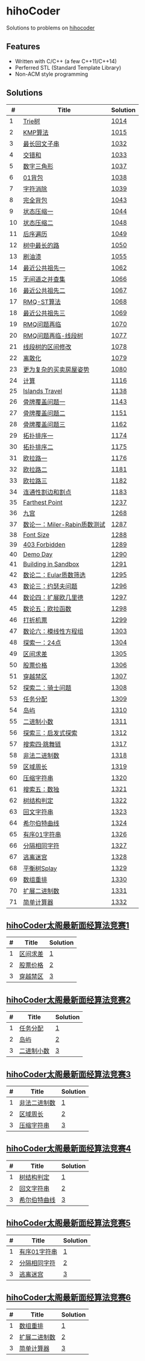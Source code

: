 # hihoCoder

Solutions to problems on [hihocoder](http://hihocoder.com/hiho)

## Features
* Written with C/C++ (a few C++11/C++14)
* Perferred STL (Standard Template Library)
* Non-ACM style programming

## Solutions
| # | Title | Solution |
|---|-------|----------|
|1|[Trie树](http://hihocoder.com/problemset/problem/1014)|[1014](solutions/1014)| 
|2|[KMP算法](http://hihocoder.com/problemset/problem/1015)|[1015](solutions/1015)| 
|3|[最长回文子串](http://hihocoder.com/problemset/problem/1032)|[1032](solutions/1032)| 
|4|[交错和](http://hihocoder.com/problemset/problem/1033)|[1033](solutions/1033)| 
|5|[数字三角形](http://hihocoder.com/problemset/problem/1037)|[1037](solutions/1037)| 
|6|[01背包](http://hihocoder.com/problemset/problem/1038)|[1038](solutions/1038)| 
|7|[字符消除](http://hihocoder.com/problemset/problem/1039)|[1039](solutions/1039)| 
|8|[完全背包](http://hihocoder.com/problemset/problem/1043)|[1043](solutions/1043)| 
|9|[状态压缩一](http://hihocoder.com/problemset/problem/1044)|[1044](solutions/1044)| 
|10|[状态压缩二](http://hihocoder.com/problemset/problem/1048)|[1048](solutions/1048)| 
|11|[后序遍历](http://hihocoder.com/problemset/problem/1049)|[1049](solutions/1049)| 
|12|[树中最长的路](http://hihocoder.com/problemset/problem/1050)|[1050](solutions/1050)| 
|13|[刷油漆](http://hihocoder.com/problemset/problem/1055)|[1055](solutions/1055)| 
|14|[最近公共祖先一](http://hihocoder.com/problemset/problem/1062)|[1062](solutions/1062)| 
|15|[无间道之并查集](http://hihocoder.com/problemset/problem/1066)|[1066](solutions/1066)| 
|16|[最近公共祖先二](http://hihocoder.com/problemset/problem/1067)|[1067](solutions/1067)| 
|17|[RMQ-ST算法](http://hihocoder.com/problemset/problem/1068)|[1068](solutions/1068)| 
|18|[最近公共祖先三](http://hihocoder.com/problemset/problem/1069)|[1069](solutions/1069)| 
|19|[RMQ问题再临](http://hihocoder.com/problemset/problem/1070)|[1070](solutions/1070)| 
|20|[RMQ问题再临-线段树](http://hihocoder.com/problemset/problem/1077)|[1077](solutions/1077)| 
|21|[线段树的区间修改](http://hihocoder.com/problemset/problem/1078)|[1078](solutions/1078)| 
|22|[离散化](http://hihocoder.com/problemset/problem/1079)|[1079](solutions/1079)| 
|23|[更为复杂的买卖房屋姿势](http://hihocoder.com/problemset/problem/1080)|[1080](solutions/1080)| 
|24|[计算](http://hihocoder.com/problemset/problem/1116)|[1116](solutions/1116)| 
|25|[Islands Travel](http://hihocoder.com/problemset/problem/1138)|[1138](solutions/1138)| 
|26|[骨牌覆盖问题一](http://hihocoder.com/problemset/problem/1143)|[1143](solutions/1143)| 
|27|[骨牌覆盖问题二](http://hihocoder.com/problemset/problem/1151)|[1151](solutions/1151)| 
|28|[骨牌覆盖问题三](http://hihocoder.com/problemset/problem/1162)|[1162](solutions/1162)| 
|29|[拓扑排序一](http://hihocoder.com/problemset/problem/1174)|[1174](solutions/1174)| 
|30|[拓扑排序二](http://hihocoder.com/problemset/problem/1175)|[1175](solutions/1175)| 
|31|[欧拉路一](http://hihocoder.com/problemset/problem/1176)|[1176](solutions/1176)| 
|32|[欧拉路二](http://hihocoder.com/problemset/problem/1181)|[1181](solutions/1181)| 
|33|[欧拉路三](http://hihocoder.com/problemset/problem/1182)|[1182](solutions/1182)| 
|34|[连通性割边和割点](http://hihocoder.com/problemset/problem/1183)|[1183](solutions/1183)| 
|35|[Farthest Point](http://hihocoder.com/problemset/problem/1237)|[1237](solutions/1237)| 
|36|[九宫](http://hihocoder.com/problemset/problem/1268)|[1268](solutions/1268)| 
|37|[数论一：Miler-Rabin质数测试](http://hihocoder.com/problemset/problem/1287)|[1287](solutions/1287)| 
|38|[Font Size](http://hihocoder.com/problemset/problem/1288) |[1288](solutions/1288)| 
|39|[403 Forbidden](http://hihocoder.com/problemset/problem/1289) |[1289](solutions/1289)| 
|40|[Demo Day](http://hihocoder.com/problemset/problem/1290) |[1290](solutions/1290)| 
|41|[Building in Sandbox](http://hihocoder.com/problemset/problem/1291) |[1291](solutions/1291)| 
|42|[数论二：Eular质数筛选](http://hihocoder.com/problemset/problem/1295) |[1295](solutions/1295)| 
|43|[数论三：约瑟夫问题](http://hihocoder.com/problemset/problem/1296) |[1296](solutions/1296)| 
|44|[数论四：扩展欧几里德](http://hihocoder.com/problemset/problem/1297) |[1297](solutions/1297)| 
|45|[数论五：欧拉函数](http://hihocoder.com/problemset/problem/1298) |[1298](solutions/1298)| 
|46|[打折机票](http://hihocoder.com/problemset/problem/1299) |[1299](solutions/1299)| 
|47|[数论六：模线性方程组](http://hihocoder.com/problemset/problem/1303) |[1303](solutions/1303)| 
|48|[探索一：24点](http://hihocoder.com/problemset/problem/1304) |[1304](solutions/1304)| 
|49|[区间求差](http://hihocoder.com/problemset/problem/1305) |[1305](solutions/1305)| 
|50|[股票价格](http://hihocoder.com/problemset/problem/1306) |[1306](solutions/1306)| 
|51|[穿越禁区](http://hihocoder.com/problemset/problem/1307) |[1307](solutions/1307)| 
|52|[探索二：骑士问题](http://hihocoder.com/problemset/problem/1308) |[1308](solutions/1308)| 
|53|[任务分配](http://hihocoder.com/problemset/problem/1309) |[1309](solutions/1309)| 
|54|[岛屿](http://hihocoder.com/problemset/problem/1310) |[1310](solutions/1310)| 
|55|[二进制小数](http://hihocoder.com/problemset/problem/1311) |[1311](solutions/1311)| 
|56|[探索三：启发式探索](http://hihocoder.com/problemset/problem/1312) |[1312](solutions/1312)| 
|57|[搜索四·跳舞链](http://hihocoder.com/problemset/problem/1317) |[1317](solutions/1317)| 
|58|[非法二进制数](http://hihocoder.com/problemset/problem/1318) |[1318](solutions/1318)| 
|59|[区域周长](http://hihocoder.com/problemset/problem/1319) |[1319](solutions/1319)| 
|60|[压缩字符串](http://hihocoder.com/problemset/problem/1320) |[1320](solutions/1320)| 
|61|[搜索五：数独](http://hihocoder.com/problemset/problem/1321) |[1321](solutions/1321)| 
|62|[树结构判定](http://hihocoder.com/problemset/problem/1322) |[1322](solutions/1322)| 
|63|[回文字符串](http://hihocoder.com/problemset/problem/1323) |[1323](solutions/1323)| 
|64|[希尔伯特曲线](http://hihocoder.com/problemset/problem/1324) |[1324](solutions/1324)| 
|65|[有序01字符串](http://hihocoder.com/problemset/problem/1326) |[1326](solutions/1326)| 
|66|[分隔相同字符](http://hihocoder.com/problemset/problem/1327) |[1327](solutions/1327)| 
|67|[逃离迷宫](http://hihocoder.com/problemset/problem/1328) |[1328](solutions/1328)| 
|68|[平衡树Splay](http://hihocoder.com/problemset/problem/1329) |[1329](solutions/1329)| 
|69|[数组重排](http://hihocoder.com/problemset/problem/1330) |[1330](solutions/1330)| 
|70|[扩展二进制数](http://hihocoder.com/problemset/problem/1331) |[1331](solutions/1331)| 
|71|[简单计算器](http://hihocoder.com/problemset/problem/1332) |[1332](solutions/1332)| 

## [hihoCoder太阁最新面经算法竞赛1](http://hihocoder.com/contest/hihointerview6)
| # | Title | Solution |
|---|-------|----------|
|1|[区间求差](http://hihocoder.com/problemset/problem/1305) |[1](solutions/1305)| 
|2|[股票价格](http://hihocoder.com/problemset/problem/1306) |[2](solutions/1306)| 
|3|[穿越禁区](http://hihocoder.com/problemset/problem/1307) |[3](solutions/1307)| 

## [hihoCoder太阁最新面经算法竞赛2](http://hihocoder.com/contest/hihointerview7)

| # | Title | Solution |
|---|-------|----------|
|1|[任务分配](http://hihocoder.com/problemset/problem/1309) |[1](solutions/1309)| 
|2|[岛屿](http://hihocoder.com/problemset/problem/1310) |[2](solutions/1310)| 
|3|[二进制小数](http://hihocoder.com/problemset/problem/1311) |[3](solutions/1311)| 

## [hihoCoder太阁最新面经算法竞赛3](http://hihocoder.com/contest/hihointerview8)
| # | Title | Solution |
|---|-------|----------|
|1|[非法二进制数](http://hihocoder.com/problemset/problem/1318) |[1](solutions/1318)| 
|2|[区域周长](http://hihocoder.com/problemset/problem/1319) |[2](solutions/1319)| 
|3|[压缩字符串](http://hihocoder.com/problemset/problem/1320) |[3](solutions/1320)| 

## [hihoCoder太阁最新面经算法竞赛4](http://hihocoder.com/contest/hihointerview9)
| # | Title | Solution |
|---|-------|----------|
|1|[树结构判定](http://hihocoder.com/problemset/problem/1322) |[1](solutions/1322)| 
|2|[回文字符串](http://hihocoder.com/problemset/problem/1323) |[2](solutions/1323)| 
|3|[希尔伯特曲线](http://hihocoder.com/problemset/problem/1324) |[3](solutions/1324)| 

## [hihoCoder太阁最新面经算法竞赛5](http://hihocoder.com/contest/hihointerview10)
| # | Title | Solution |
|---|-------|----------|
|1|[有序01字符串](http://hihocoder.com/problemset/problem/1326) |[1](solutions/1326)| 
|2|[分隔相同字符](http://hihocoder.com/problemset/problem/1327) |[2](solutions/1327)| 
|3|[逃离迷宫](http://hihocoder.com/problemset/problem/1328) |[3](solutions/1328)| 

## [hihoCoder太阁最新面经算法竞赛6](http://hihocoder.com/contest/hihointerview11)
| # | Title | Solution |
|---|-------|----------|
|1|[数组重排](http://hihocoder.com/problemset/problem/1330) |[1](solutions/1330)| 
|2|[扩展二进制数](http://hihocoder.com/problemset/problem/1331) |[2](solutions/1331)| 
|3|[简单计算器](http://hihocoder.com/problemset/problem/1332) |[3](solutions/1332)| 
